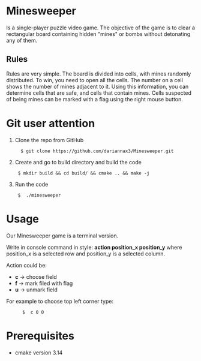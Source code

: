 # Minesweeper
Is a single-player puzzle video game. The objective of the game is to clear a rectangular board containing hidden "mines" 
or bombs without detonating any of them.

 
## Rules
Rules are very simple. The board is divided into cells, with mines randomly distributed. 
To win, you need to open all the cells. The number on a cell shows the number of mines adjacent to it. 
Using this information, you can determine cells that are safe, and cells that contain mines. 
Cells suspected of being mines can be marked with a flag using the right mouse button.

# Git user attention
1. Clone the repo from GitHub

         $ git clone https://github.com/dariannax3/Minesweeper.git

2. Create and go to build directory and build the code

        $ mkdir build && cd build/ && cmake .. && make -j
        
3. Run the code
  
        $  ./minesweeper

# Usage
Our Minesweeper game is a terminal version. 

Write in console command in style: **action position_x position_y** where position_x is a selected row and position_y is a selected column.

Action could be:
- **c** -> choose field
- **f** -> mark filed with flag
- **u** -> unmark field

For example to choose top left corner type:  
          
          $  c 0 0
         
# Prerequisites
- cmake version 3.14

